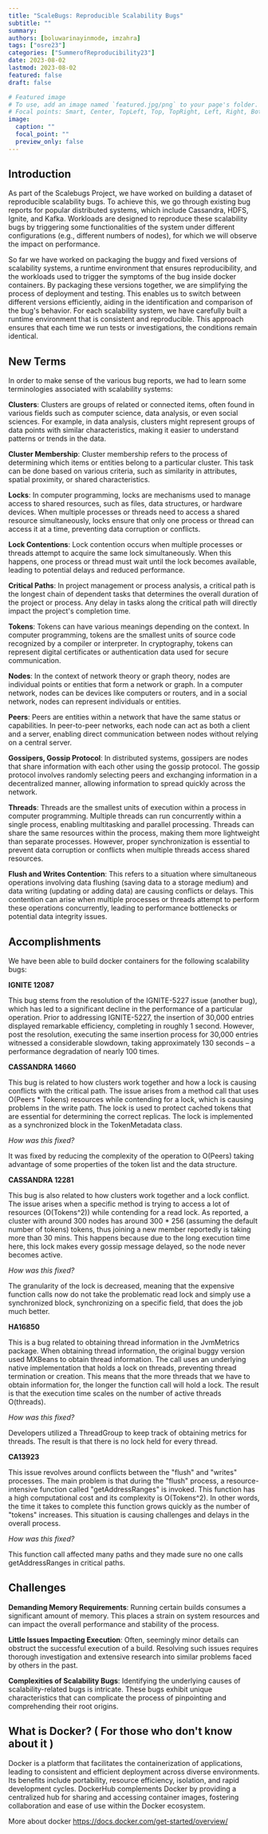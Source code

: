 ```yaml
---
title: "ScaleBugs: Reproducible Scalability Bugs"
subtitle: ""
summary:
authors: [boluwarinayinmode, imzahra]
tags: ["osre23"]
categories: ["SummerofReproducibility23"]
date: 2023-08-02
lastmod: 2023-08-02
featured: false
draft: false

# Featured image
# To use, add an image named `featured.jpg/png` to your page's folder.
# Focal points: Smart, Center, TopLeft, Top, TopRight, Left, Right, BottomLeft, Bottom, BottomRight.
image:
  caption: ""
  focal_point: ""
  preview_only: false
---
```


## Introduction

As part of the Scalebugs Project, we have worked on  building a dataset of reproducible scalability bugs. To achieve this, we go through existing bug reports for popular distributed systems, which include Cassandra, HDFS, Ignite, and Kafka. Workloads are designed to reproduce these scalability bugs by triggering some functionalities of the system under different configurations (e.g., different numbers of nodes), for which we will observe the impact on performance. 

So far we have worked on packaging the buggy and fixed versions of scalability systems, a runtime environment that ensures reproducibility, and the workloads used to trigger the symptoms of the bug inside docker containers. By packaging these versions together, we are simplifying the process of deployment and testing. This enables us to switch between different versions efficiently, aiding in the identification and comparison of the bug's behavior. For each scalability system, we have carefully built a runtime environment that is consistent and reproducible. This approach ensures that each time we run tests or investigations, the conditions remain identical.


## New Terms

In order to make sense of the various bug reports, we had to learn some terminologies associated with scalability systems:

**Clusters**: Clusters are groups of related or connected items, often found in various fields such as computer science, data analysis, or even social sciences. For example, in data analysis, clusters might represent groups of data points with similar characteristics, making it easier to understand patterns or trends in the data.

**Cluster Membership**: Cluster membership refers to the process of determining which items or entities belong to a particular cluster. This task can be done based on various criteria, such as similarity in attributes, spatial proximity, or shared characteristics.

**Locks**: In computer programming, locks are mechanisms used to manage access to shared resources, such as files, data structures, or hardware devices. When multiple processes or threads need to access a shared resource simultaneously, locks ensure that only one process or thread can access it at a time, preventing data corruption or conflicts.

**Lock Contentions**: Lock contention occurs when multiple processes or threads attempt to acquire the same lock simultaneously. When this happens, one process or thread must wait until the lock becomes available, leading to potential delays and reduced performance.

**Critical Paths**: In project management or process analysis, a critical path is the longest chain of dependent tasks that determines the overall duration of the project or process. Any delay in tasks along the critical path will directly impact the project's completion time.

**Tokens**: Tokens can have various meanings depending on the context. In computer programming, tokens are the smallest units of source code recognized by a compiler or interpreter. In cryptography, tokens can represent digital certificates or authentication data used for secure communication.

**Nodes**: In the context of network theory or graph theory, nodes are individual points or entities that form a network or graph. In a computer network, nodes can be devices like computers or routers, and in a social network, nodes can represent individuals or entities.

**Peers**: Peers are entities within a network that have the same status or capabilities. In peer-to-peer networks, each node can act as both a client and a server, enabling direct communication between nodes without relying on a central server.

**Gossipers, Gossip Protocol**: In distributed systems, gossipers are nodes that share information with each other using the gossip protocol. The gossip protocol involves randomly selecting peers and exchanging information in a decentralized manner, allowing information to spread quickly across the network.

**Threads**: Threads are the smallest units of execution within a process in computer programming. Multiple threads can run concurrently within a single process, enabling multitasking and parallel processing. Threads can share the same resources within the process, making them more lightweight than separate processes. However, proper synchronization is essential to prevent data corruption or conflicts when multiple threads access shared resources.

**Flush and Writes Contention**: This refers to a situation where simultaneous operations involving data flushing (saving data to a storage medium) and data writing (updating or adding data) are causing conflicts or delays. This contention can arise when multiple processes or threads attempt to perform these operations concurrently, leading to performance bottlenecks or potential data integrity issues.



## Accomplishments

We have been able to build docker containers for the following scalability bugs: 

**IGNITE 12087**

This bug stems from the resolution of the IGNITE-5227 issue (another bug), which has led to a significant decline in the performance of a particular operation. Prior to addressing IGNITE-5227, the insertion of 30,000 entries displayed remarkable efficiency, completing in roughly 1 second. However, post the resolution, executing the same insertion process for 30,000 entries witnessed a considerable slowdown, taking approximately 130 seconds – a performance degradation of nearly 100 times.

**CASSANDRA 14660**

This bug is related to how clusters work together and how a lock is causing conflicts with the critical path. The issue arises from a method call that uses O(Peers * Tokens) resources while contending for a lock, which is causing problems in the write path. The lock is used to protect cached tokens that are essential for determining the correct replicas. The lock is implemented as a synchronized block in the TokenMetadata class.

_How was this fixed?_

It was fixed by reducing the complexity of the operation to O(Peers) taking advantage of some properties of the token list and the data structure.


**CASSANDRA 12281**

This bug is also related to how clusters work together and a lock conflict. The issue arises when a specific method is trying to access a lot of resources (O(Tokens^2)) while contending for a read lock. As reported, a cluster with around 300 nodes has around 300 * 256 (assuming the default number of tokens) tokens, thus joining a new member reportedly is taking more than 30 mins. This happens because due to the long execution time here, this lock makes every gossip message delayed, so the node never becomes active.

_How was this fixed?_

The granularity of the lock is decreased, meaning that the expensive function calls now do not take the problematic read lock and simply use a synchronized block, synchronizing on a specific field, that does the job much better.


**HA16850**

This is a bug related to obtaining thread information in the JvmMetrics package. When obtaining thread information, the original buggy version used MXBeans to obtain thread information. The call uses an underlying native implementation that holds a lock on threads, preventing thread termination or creation. This means that the more threads that we have to obtain information for, the longer the function call will hold a lock. The result is that the execution time scales on the number of active threads O(threads).

_How was this fixed?_

Developers utilized a ThreadGroup to keep track of obtaining metrics for threads. The result is that there is no lock held for every thread.


**CA13923**

This issue revolves around conflicts between the "flush" and "writes" processes. The main problem is that during the "flush" process, a resource-intensive function called "getAddressRanges" is invoked. This function has a high computational cost and its complexity is O(Tokens^2). In other words, the time it takes to complete this function grows quickly as the number of "tokens" increases. This situation is causing challenges and delays in the overall process.

_How was this fixed?_

This function call affected many paths and they made sure no one calls getAddressRanges in critical paths.



## Challenges

**Demanding Memory Requirements**: Running certain builds consumes a significant amount of memory. This places a strain on system resources and can impact the overall performance and stability of the process.

**Little Issues Impacting Execution**: Often, seemingly minor details can obstruct the successful execution of a build. Resolving such issues requires thorough investigation and extensive research into similar problems faced by others in the past.

**Complexities of Scalability Bugs**: Identifying the underlying causes of scalability-related bugs is intricate. These bugs exhibit unique characteristics that can complicate the process of pinpointing and comprehending their root origins.


## What is Docker? ( For those who don't know about it )

Docker is a platform that facilitates the containerization of applications, leading to consistent and efficient deployment across diverse environments. Its benefits include portability, resource efficiency, isolation, and rapid development cycles. DockerHub complements Docker by providing a centralized hub for sharing and accessing container images, fostering collaboration and ease of use within the Docker ecosystem.

More about docker https://docs.docker.com/get-started/overview/


